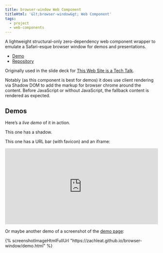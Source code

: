 ```yaml
---
title: browser-window Web Component
titleHtml: '&lt;browser-window&gt; Web Component'
tags:
  - project
  - web-components
---
```

A lightweight structural-only zero-dependency web component wrapper to emulate a Safari-esque browser window for demos and presentations.

* [Demo](https://zachleat.github.io/browser-window/demo.html)
* [Repository](https://github.com/zachleat/browser-window)

Originally used in the slide deck for [This Web Site is a Tech Talk](/web/this-website-is-a-tech-talk/).

Notably (as this component is best for demos) it does use client rendering via Shadow DOM to add the markup for browser chrome around the content. Before JavaScript or without JavaScript, the fallback content is rendered as expected.

## Demos

<script type="module" src="/static/browser-window.js"></script>
<style>browser-window { display: block; margin: 0 0 1em; }</style>
<div>
	<browser-window>
		<p>Here’s a <em>live demo</em> of it in action.</p>
	</browser-window>
	<browser-window shadow>
		<p>This one has a shadow.</p>
	</browser-window>
	<p>This one has a URL bar (with favicon) and an iframe:</p>
	<browser-window shadow flush url="https://www.11ty.dev/" icon>
		<iframe src="https://www.11ty.dev/" scrolling="no" style="width: 100%; height: 250px; border: 0; overflow: hidden"></iframe>
	</browser-window>
	<p>Or maybe another demo of a screenshot of the <a href="https://zachleat.github.io/browser-window/demo.html">demo page</a>:</p>
	<browser-window flush shadow url="https://zachleat.github.io/browser-window/demo.html">
	{% screenshotImageHtmlFullUrl "https://zachleat.github.io/browser-window/demo.html" %}
</browser-window>
</div>